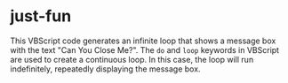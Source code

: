 # just-fun

This VBScript code generates an infinite loop that shows a message box with the text "Can You Close Me?". The `do` and `loop` keywords in VBScript are used to create a continuous loop. In this case, the loop will run indefinitely, repeatedly displaying the message box.
